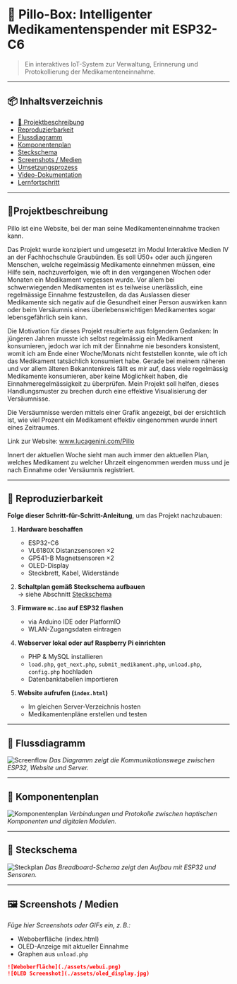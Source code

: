 # 💊 Pillo-Box: Intelligenter Medikamentenspender mit ESP32-C6

> Ein interaktives IoT-System zur Verwaltung, Erinnerung und Protokollierung der Medikamenteneinnahme.

---

## 📦 Inhaltsverzeichnis

- [📝 Projektbeschreibung](#projektbeschreibung)
- [Reproduzierbarkeit](#reproduzierbarkeit)
- [Flussdiagramm](#flussdiagramm)
- [Komponentenplan](#komponentenplan)
- [Steckschema](#steckschema)
- [Screenshots / Medien](#screenshots--medien)
- [Umsetzungsprozess](#umsetzungsprozess)
- [Video-Dokumentation](#video-dokumentation)
- [Lernfortschritt](#lernfortschritt)

---

## 📝Projektbeschreibung

Pillo ist eine Website, bei der man seine Medikamenteneinnahme tracken kann.

Das Projekt wurde konzipiert und umgesetzt im Modul Interaktive Medien IV an der Fachhochschule Graubünden. Es soll Ü50+ oder auch jüngeren Menschen, welche regelmässig Medikamente einnehmen müssen, eine Hilfe sein, nachzuverfolgen, wie oft in den vergangenen Wochen oder Monaten ein Medikament vergessen wurde. Vor allem bei schwerwiegenden Medikamenten ist es teilweise unerlässlich, eine regelmässige Einnahme festzustellen, da das Auslassen dieser Medikamente sich negativ auf die Gesundheit einer Person auswirken kann oder beim Versäumnis eines überlebenswichtigen Medikamentes sogar lebensgefährlich sein kann.

Die Motivation für dieses Projekt resultierte aus folgendem Gedanken:
In jüngeren Jahren musste ich selbst regelmässig ein Medikament konsumieren, jedoch war ich mit der Einnahme nie besonders konsistent, womit ich am Ende einer Woche/Monats nicht feststellen konnte, wie oft ich das Medikament tatsächlich konsumiert habe. Gerade bei meinem näheren und vor allem älteren Bekanntenkreis fällt es mir auf, dass viele regelmässig Medikamente konsumieren, aber keine Möglichkeit haben, die Einnahmeregelmässigkeit zu überprüfen. Mein Projekt soll helfen, dieses Handlungsmuster zu brechen durch eine effektive Visualisierung der Versäumnisse.

Die Versäumnisse werden mittels einer Grafik angezeigt, bei der ersichtlich ist, wie viel Prozent ein Medikament effektiv eingenommen wurde innert eines Zeitraumes.

Link zur Website: www.lucagenini.com/Pillo

Innert der aktuellen Woche sieht man auch immer den aktuellen Plan, welches Medikament zu welcher Uhrzeit eingenommen werden muss und je nach Einnahme oder Versäumnis registriert.

---

## 🔁 Reproduzierbarkeit

**Folge dieser Schritt-für-Schritt-Anleitung**, um das Projekt nachzubauen:

1. **Hardware beschaffen**  
   - ESP32-C6  
   - VL6180X Distanzsensoren ×2  
   - GP541-B Magnetsensoren ×2  
   - OLED-Display  
   - Steckbrett, Kabel, Widerstände

2. **Schaltplan gemäß Steckschema aufbauen**  
   → siehe Abschnitt [Steckschema](#steckschema)

3. **Firmware `mc.ino` auf ESP32 flashen**  
   - via Arduino IDE oder PlatformIO  
   - WLAN-Zugangsdaten eintragen

4. **Webserver lokal oder auf Raspberry Pi einrichten**  
   - PHP & MySQL installieren  
   - `load.php`, `get_next.php`, `submit_medikament.php`, `unload.php`, `config.php` hochladen  
   - Datenbanktabellen importieren

5. **Website aufrufen (`index.html`)**  
   - Im gleichen Server-Verzeichnis hosten  
   - Medikamentenpläne erstellen und testen

---

## 🔄 Flussdiagramm

![Screenflow](https://github.com/user-attachments/assets/68f54622-40ea-4e81-a5e2-a8ce419c0432)
*Das Diagramm zeigt die Kommunikationswege zwischen ESP32, Website und Server.*

---

## 🔧 Komponentenplan

![Komponentenplan](https://github.com/user-attachments/assets/e54be341-70cc-4e0a-91e9-0666d4949830)
*Verbindungen und Protokolle zwischen haptischen Komponenten und digitalen Modulen.*

---

## 🧩 Steckschema

![Steckplan](https://github.com/user-attachments/assets/b0e210c0-8eb5-4ff1-9236-5de2e835f993)
*Das Breadboard-Schema zeigt den Aufbau mit ESP32 und Sensoren.*

---

## 🖼️ Screenshots / Medien

_Füge hier Screenshots oder GIFs ein, z. B.:_

- Weboberfläche (index.html)
- OLED-Anzeige mit aktueller Einnahme
- Graphen aus `unload.php`

```markdown
![Weboberfläche](./assets/webui.png)
![OLED Screenshot](./assets/oled_display.jpg)
